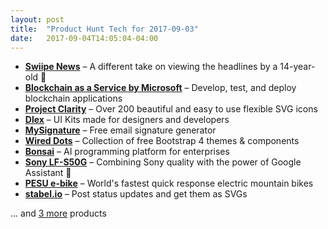 ```yaml
---
layout: post
title:  "Product Hunt Tech for 2017-09-03"
date:   2017-09-04T14:05:04-04:00
---
```


* **[Swiipe News](https://www.producthunt.com/posts/swiipe-news?utm_campaign=producthunt-api&utm_medium=api&utm_source=Application%3A+Daily+Digest+RSS+%28ID%3A+3202%29)** – A different take on viewing the headlines by a 14-year-old 📰
* **[Blockchain as a Service by Microsoft](https://www.producthunt.com/posts/blockchain-as-a-service-by-microsoft?utm_campaign=producthunt-api&utm_medium=api&utm_source=Application%3A+Daily+Digest+RSS+%28ID%3A+3202%29)** – Develop, test, and deploy blockchain applications
* **[Project Clarity](https://www.producthunt.com/posts/project-clarity?utm_campaign=producthunt-api&utm_medium=api&utm_source=Application%3A+Daily+Digest+RSS+%28ID%3A+3202%29)** – Over 200 beautiful and easy to use flexible SVG icons
* **[Dlex](https://www.producthunt.com/posts/dlex?utm_campaign=producthunt-api&utm_medium=api&utm_source=Application%3A+Daily+Digest+RSS+%28ID%3A+3202%29)** – UI Kits made for designers and developers
* **[MySignature](https://www.producthunt.com/posts/mysignature?utm_campaign=producthunt-api&utm_medium=api&utm_source=Application%3A+Daily+Digest+RSS+%28ID%3A+3202%29)** – Free email signature generator
* **[Wired Dots](https://www.producthunt.com/posts/wired-dots?utm_campaign=producthunt-api&utm_medium=api&utm_source=Application%3A+Daily+Digest+RSS+%28ID%3A+3202%29)** – Collection of free Bootstrap 4 themes & components
* **[Bonsai](https://www.producthunt.com/posts/bonsai-7?utm_campaign=producthunt-api&utm_medium=api&utm_source=Application%3A+Daily+Digest+RSS+%28ID%3A+3202%29)** – AI programming platform for enterprises
* **[Sony LF-S50G](https://www.producthunt.com/posts/sony-lf-s50g?utm_campaign=producthunt-api&utm_medium=api&utm_source=Application%3A+Daily+Digest+RSS+%28ID%3A+3202%29)** – Combining Sony quality with the power of Google Assistant 👏
* **[PESU e-bike](https://www.producthunt.com/posts/pesu-e-bike?utm_campaign=producthunt-api&utm_medium=api&utm_source=Application%3A+Daily+Digest+RSS+%28ID%3A+3202%29)** – World's fastest quick response electric mountain bikes
* **[stabel.io](https://www.producthunt.com/posts/stabel-io?utm_campaign=producthunt-api&utm_medium=api&utm_source=Application%3A+Daily+Digest+RSS+%28ID%3A+3202%29)** – Post status updates and get them as SVGs

… and [3 more](https://www.producthunt.com/tech) products